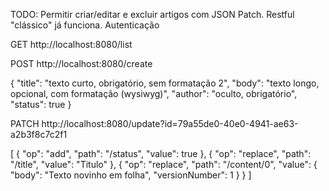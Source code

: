 TODO:
Permitir criar/editar e excluir artigos com JSON Patch. Restful "clássico" já funciona.
Autenticação


GET http://localhost:8080/list

POST http://localhost:8080/create

{
  	"title": "texto curto, obrigatório, sem formatação 2",
	"body": "texto longo, opcional, com formatação (wysiwyg)",
	"author": "oculto, obrigatório",
	"status": true
}


PATCH http://localhost:8080/update?id=79a55de0-40e0-4941-ae63-a2b3f8c7c2f1

[
  {
    "op": "add",
    "path": "/status",
    "value": true
  },
  {
    "op": "replace",
    "path": "/title",
    "value": "Titulo"
  },
  {
    "op": "replace",
    "path": "/content/0",
    "value": {
		"body": "Texto novinho em folha",
      	"versionNumber": 1
	}
  }
]